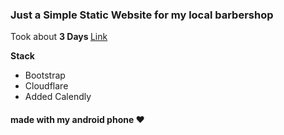 <h3> Just a Simple Static Website for my local barbershop </h3>
Took about <b> 3 Days </b>
<a href="https://easymadebarbershop.pages.dev/"> Link </a>

<b> Stack </b>
<ul>
  <li> Bootstrap </li>
  <li> Cloudflare </li>
  <li> Added Calendly </li>
</ul>

#### <b> made with my android phone ❤️ </b>
